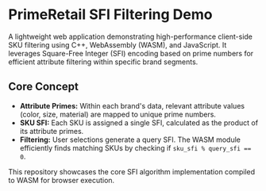 # PrimeRetail SFI Filtering Demo

A lightweight web application demonstrating high-performance client-side SKU filtering using C++, WebAssembly (WASM), and JavaScript. It leverages Square-Free Integer (SFI) encoding based on prime numbers for efficient attribute filtering within specific brand segments.

## Core Concept

- **Attribute Primes:** Within each brand's data, relevant attribute values (color, size, material) are mapped to unique prime numbers.
- **SKU SFI:** Each SKU is assigned a single SFI, calculated as the product of its attribute primes.
- **Filtering:** User selections generate a query SFI. The WASM module efficiently finds matching SKUs by checking if `sku_sfi % query_sfi == 0`.

This repository showcases the core SFI algorithm implementation compiled to WASM for browser execution.
